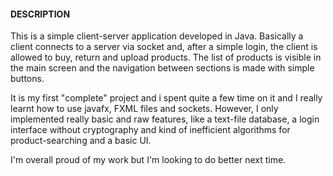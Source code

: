 #### DESCRIPTION
This is a simple client-server application developed in Java. Basically a client connects to a server via socket and, after a simple login,
the client is allowed to buy, return and upload products. The list of products is visible in the main screen and the navigation between sections
is made with simple buttons.

It is my first "complete" project and i spent quite a few time on it and I really learnt how to use javafx, FXML files and sockets. 
However, I only implemented really basic and raw features, like a text-file database, a login interface without cryptography and
kind of inefficient algorithms for product-searching and a basic UI. 

I'm overall proud of my work but I'm looking to do better next time.
